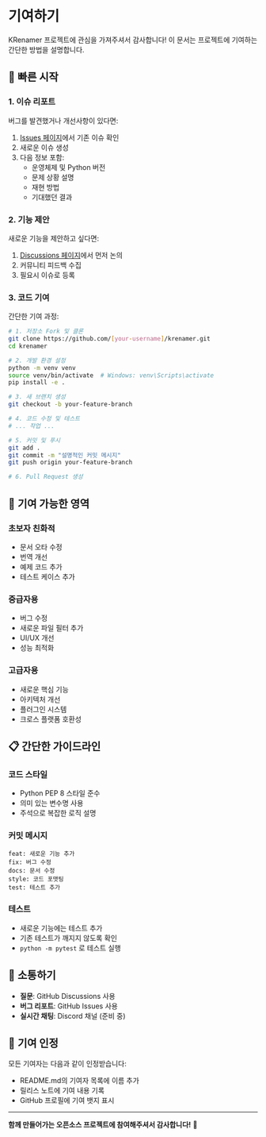 # 기여하기

KRenamer 프로젝트에 관심을 가져주셔서 감사합니다! 이 문서는 프로젝트에 기여하는 간단한 방법을 설명합니다.

## 🚀 빠른 시작

### 1. 이슈 리포트

버그를 발견했거나 개선사항이 있다면:

1. [Issues 페이지](https://github.com/geniuskey/krenamer/issues)에서 기존 이슈 확인
2. 새로운 이슈 생성
3. 다음 정보 포함:
   - 운영체제 및 Python 버전
   - 문제 상황 설명
   - 재현 방법
   - 기대했던 결과

### 2. 기능 제안

새로운 기능을 제안하고 싶다면:

1. [Discussions 페이지](https://github.com/geniuskey/krenamer/discussions)에서 먼저 논의
2. 커뮤니티 피드백 수집
3. 필요시 이슈로 등록

### 3. 코드 기여

간단한 기여 과정:

```bash
# 1. 저장소 Fork 및 클론
git clone https://github.com/[your-username]/krenamer.git
cd krenamer

# 2. 개발 환경 설정
python -m venv venv
source venv/bin/activate  # Windows: venv\Scripts\activate
pip install -e .

# 3. 새 브랜치 생성
git checkout -b your-feature-branch

# 4. 코드 수정 및 테스트
# ... 작업 ...

# 5. 커밋 및 푸시
git add .
git commit -m "설명적인 커밋 메시지"
git push origin your-feature-branch

# 6. Pull Request 생성
```

## 🎯 기여 가능한 영역

### 초보자 친화적
- 문서 오타 수정
- 번역 개선
- 예제 코드 추가
- 테스트 케이스 추가

### 중급자용
- 버그 수정
- 새로운 파일 필터 추가
- UI/UX 개선
- 성능 최적화

### 고급자용
- 새로운 핵심 기능
- 아키텍처 개선
- 플러그인 시스템
- 크로스 플랫폼 호환성

## 📋 간단한 가이드라인

### 코드 스타일
- Python PEP 8 스타일 준수
- 의미 있는 변수명 사용
- 주석으로 복잡한 로직 설명

### 커밋 메시지
```
feat: 새로운 기능 추가
fix: 버그 수정
docs: 문서 수정
style: 코드 포맷팅
test: 테스트 추가
```

### 테스트
- 새로운 기능에는 테스트 추가
- 기존 테스트가 깨지지 않도록 확인
- `python -m pytest` 로 테스트 실행

## 💬 소통하기

- **질문**: GitHub Discussions 사용
- **버그 리포트**: GitHub Issues 사용
- **실시간 채팅**: Discord 채널 (준비 중)

## 🙏 기여 인정

모든 기여자는 다음과 같이 인정받습니다:

- README.md의 기여자 목록에 이름 추가
- 릴리스 노트에 기여 내용 기록
- GitHub 프로필에 기여 뱃지 표시

---

**함께 만들어가는 오픈소스 프로젝트에 참여해주셔서 감사합니다!** 🎉
